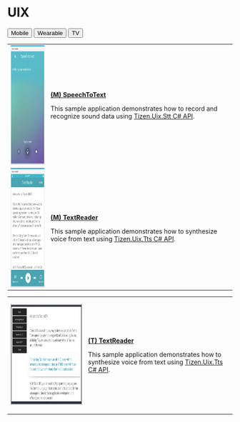 # UIX

<!--
For MD:
-->

<link href="../css/dotnet-samples.css" ref="stylesheet">

<!--
for TD:

<style type="text/css">
    Please copy dotnet-samples.css and paste it here
</script>
-->

<div class="sampletab">
<button class="tablinks" onclick="openProfile(event, 'Mobile')" id="defaultOpen">Mobile</button> <button class="tablinks" onclick="openProfile(event, 'Wearable')">Wearable</button> <button class="tablinks" onclick="openProfile(event, 'TV')">TV</button>
</div>

<!-- Tab content -->
<div class="tabcontent" id="Mobile">
<table>
	<tbody>
		<tr>
			<td><img alt="" height="267" src="media/m32speechtotext.png" width="150"/></td>
			<td>
			<p><a href="https://github.com/Samsung/Tizen-CSharp-Samples/tree/master/Mobile/SpeechToText" target="_blank"><strong>(M) SpeechToText</strong></a></p>
			<p>This sample application demonstrates how to record and recognize sound data using <a href="https://developer.tizen.org/dev-guide/csapi/api/Tizen.Uix.Stt.html" target="_blank">Tizen.Uix.Stt C# API</a>.</p>
			</td>
		</tr>
		<tr>
			<td><img alt="" height="267" src="media/m29textreader.png" width="150"/></td>
			<td>
            <p><a href="https://github.com/Samsung/Tizen-CSharp-Samples/tree/master/Mobile/TextReader" target="_blank"><strong>(M) TextReader</strong></a></p>
			<p>This sample application demonstrates how to synthesize voice from text using <a href="https://developer.tizen.org/dev-guide/csapi/api/Tizen.Uix.Tts.html" target="_blank">Tizen.Uix.Tts C# API</a>.</p>
			</td>
		</tr>
	</tbody>
</table>
</div>

<div class="tabcontent" id="Wearable">
</div>

<div class="tabcontent" id="TV">
<table>
	<tbody>
		<tr>
			<td>
			<p><img alt="" height="225" src="media/tv14textreader.png" width="400" /></p>
			</td>
			<td>
			<p><a href="https://github.com/Samsung/Tizen-CSharp-Samples/tree/master/TV/TextReader" target="_blank"><strong>(T) TextReader</strong></a></p>
			<p>This sample application demonstrates how to synthesize voice from text using <a href="https://developer.tizen.org/dev-guide/csapi/api/Tizen.Uix.Tts.html">Tizen.Uix.Tts C# API</a>.</p>
			</td>
		</tr>
	</tbody>
</table>
</div>

<!--
For MD:
-->
<script src="../js/dotnet-samples.js"></script>

<!--
for TD:

<script>
  Please copy dotnet-samples.js and paste it here
</script>
-->
